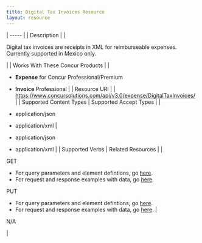 ```yaml
---
title: Digital Tax Invoices Resource 
layout: resource
---
```






| ----- |
|  Description |
|

Digital tax invoices are receipts in XML for reimburseable expenses. Currently supported in Mexico only.

 |
|  Works With These Concur Products |
|

* **Expense** for Concur Professional/Premium
* **Invoice** Professional
 |
|  Resource URI |
|  https://www.concursolutions.com/api/v3.0/expense/DigitalTaxInvoices/ |
|  Supported Content Types |  Supported Accept Types |
|

* application/json
* application/xml
 |

* application/json
* application/xml
 |
|  Supported Verbs |  Related Resources |
|

GET

* For query parameters and element defintions, go [here][1].
* For request and response examples with data, go [here][2].

PUT

* For query parameters and element defintions, go [here][1].
* For request and response examples with data, go [here][3].
 |

N/A

 |



[1]: https://www.concursolutions.com/api/docs/index.html#!/DigitalTaxInvoices
[2]: https://developer.concur.com/digital-tax-invoices/digital-tax-invoices-resource/digital-tax-invoices-resource-get
[3]: https://developer.concur.com/digital-tax-invoices/digital-tax-invoices-resource/digital-tax-invoices-resource-put
